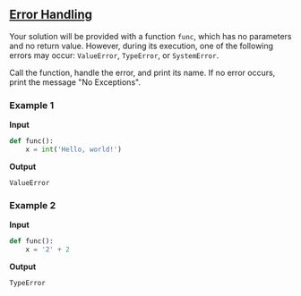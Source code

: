 ## [Error Handling](../../../solutions/5.3/53_a.py)

Your solution will be provided with a function `func`, which has no parameters and no return value. However, during its execution, one of the following errors may occur: `ValueError`, `TypeError`, or `SystemError`.

Call the function, handle the error, and print its name. If no error occurs, print the message "No Exceptions".

### Example 1

__Input__
```python
def func():
    x = int('Hello, world!')
```

__Output__
```plaintext
ValueError
```

### Example 2

__Input__
```python
def func():
    x = '2' + 2
```

__Output__
```plaintext
TypeError
```